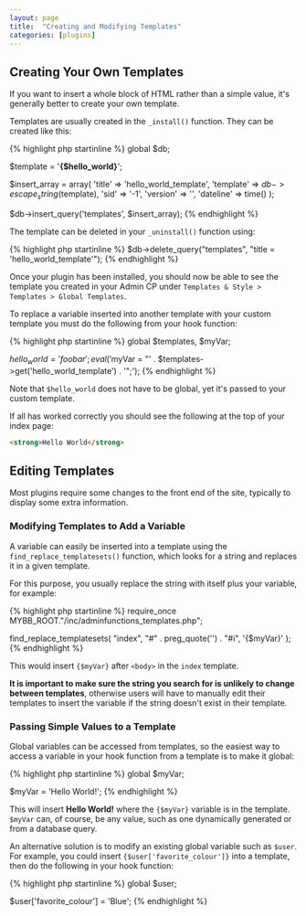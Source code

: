 ```yaml
---
layout: page
title:  "Creating and Modifying Templates"
categories: [plugins]
---
```


## Creating Your Own Templates

If you want to insert a whole block of HTML rather than a simple value, it's generally better to create your own template.

Templates are usually created in the `_install()` function. They can be created like this:

{% highlight php startinline %}
global $db;

$template = '<strong>{$hello_world}</strong>';

$insert_array = array(
    'title' => 'hello_world_template',
    'template' => $db->escape_string($template),
    'sid' => '-1',
    'version' => '',
    'dateline' => time()
);

$db->insert_query('templates', $insert_array);
{% endhighlight %}

The template can be deleted in your `_uninstall()` function using:

{% highlight php startinline %}
$db->delete_query("templates", "title = 'hello_world_template'");
{% endhighlight %}

Once your plugin has been installed, you should now be able to see the template you created in your Admin CP under `Templates & Style > Templates > Global Templates`.

To replace a variable inserted into another template with your custom template you must do the following from your hook function:

{% highlight php startinline %}
global $templates, $myVar;

$hello_world = 'foobar';
eval('$myVar  = "' . $templates->get('hello_world_template') . '";');
{% endhighlight %}

Note that `$hello_world` does not have to be global, yet it's passed to your custom template.

If all has worked correctly you should see the following at the top of your index page:

```html
<strong>Hello World</strong>
```

## Editing Templates

Most plugins require some changes to the front end of the site, typically to display some extra information.

### Modifying Templates to Add a Variable

A variable can easily be inserted into a template using the `find_replace_templatesets()` function, which looks for a string and replaces it in a given template.

For this purpose, you usually replace the string with itself plus your variable, for example:

{% highlight php startinline %}
require_once MYBB_ROOT."/inc/adminfunctions_templates.php";

find_replace_templatesets(
    "index",
    "#" . preg_quote('') . "#i",
    '<body>{$myVar}'
);
{% endhighlight %}

This would insert `{$myVar}` after `<body>` in the `index` template.

**It is important to make sure the string you search for is unlikely to change between templates**, otherwise users will have to manually edit their templates to insert the variable if the string doesn't exist in their template.

### Passing Simple Values to a Template

Global variables can be accessed from templates, so the easiest way to access a variable in your hook function from a template is to make it global:

{% highlight php startinline %}
global $myVar;

$myVar = 'Hello World!';
{% endhighlight %}

This will insert **Hello World!** where the `{$myVar}` variable is in the template. `$myVar` can, of course, be any value, such as one dynamically generated or from a database query.

An alternative solution is to modify an existing global variable such as `$user`. For example, you could insert `{$user['favorite_colour']}` into a template, then do the following in your hook function:

{% highlight php startinline %}
global $user;

$user['favorite_colour'] = 'Blue';
{% endhighlight %}
